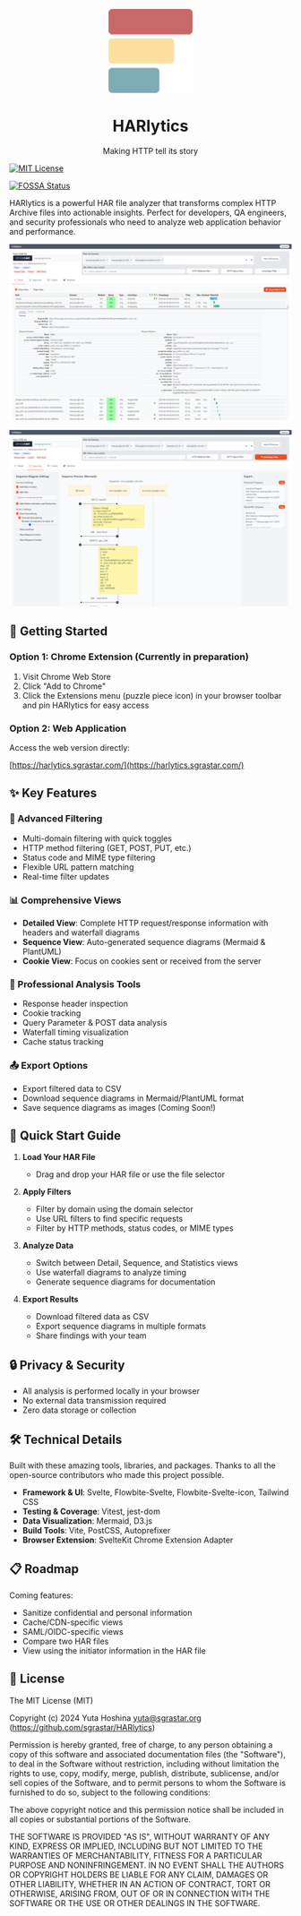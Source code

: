 <p align="center">
<img src="https://github.com/sgrastar/HARlytics/blob/images/images/icon_128.png" height="150" alt="HARlytics Icon">
</p>
<h1 align="center">
HARlytics
</h1>
<p align="center">
Making HTTP tell its story
</p>


[![MIT License](https://img.shields.io/badge/License-MIT-green.svg)](https://choosealicense.com/licenses/mit/)
<!-- [![Chrome Web Store](https://img.shields.io/chrome-web-store/v/{extension-id})](https://chrome.google.com/webstore/detail/{extension-id}) -->
[![FOSSA Status](https://app.fossa.com/api/projects/git%2Bgithub.com%2Fsgrastar%2Fhar-analyzer.svg?type=shield&issueType=license)](https://app.fossa.com/projects/git%2Bgithub.com%2Fsgrastar%2Fhar-analyzer?ref=badge_shield&issueType=license)


HARlytics is a powerful HAR file analyzer that transforms complex HTTP Archive files into actionable insights. Perfect for developers, QA engineers, and security professionals who need to analyze web application behavior and performance.

<p align="center">

![Screenshot of HARlytics](https://github.com/sgrastar/HARlytics/blob/images/images/screenshot_1_0_0_3.png)

![Screenshot of HARlytics](https://github.com/sgrastar/HARlytics/blob/images/images/screenshot_1_0_0_4.png)
</p>

## 🚀 Getting Started

### Option 1: Chrome Extension (Currently in preparation)

<!-- 1. Visit [Chrome Web Store](your-extension-url) -->
1. Visit Chrome Web Store
2. Click "Add to Chrome"
3. Click the Extensions menu (puzzle piece icon) in your browser toolbar and pin HARlytics for easy access

### Option 2: Web Application

Access the web version directly:

[https://harlytics.sgrastar.com/](https://harlytics.sgrastar.com/)

## ✨ Key Features

### 🎯 Advanced Filtering
- Multi-domain filtering with quick toggles
- HTTP method filtering (GET, POST, PUT, etc.)
- Status code and MIME type filtering
- Flexible URL pattern matching
- Real-time filter updates

### 📊 Comprehensive Views
- **Detailed View**: Complete HTTP request/response information with headers and waterfall diagrams
- **Sequence View**: Auto-generated sequence diagrams (Mermaid & PlantUML)
- **Cookie View**: Focus on cookies sent or received from the server

### 💫 Professional Analysis Tools
- Response header inspection
- Cookie tracking
- Query Parameter & POST data analysis
- Waterfall timing visualization
- Cache status tracking

### 📤 Export Options
- Export filtered data to CSV
- Download sequence diagrams in Mermaid/PlantUML format
- Save sequence diagrams as images (Coming Soon!)

## 🔎 Quick Start Guide

1. **Load Your HAR File**
   - Drag and drop your HAR file or use the file selector

2. **Apply Filters**
   - Filter by domain using the domain selector
   - Use URL filters to find specific requests
   - Filter by HTTP methods, status codes, or MIME types

3. **Analyze Data**
   - Switch between Detail, Sequence, and Statistics views
   - Use waterfall diagrams to analyze timing
   - Generate sequence diagrams for documentation

4. **Export Results**
   - Download filtered data as CSV
   - Export sequence diagrams in multiple formats
   - Share findings with your team


## 🔒 Privacy & Security

- All analysis is performed locally in your browser
- No external data transmission required
- Zero data storage or collection


## 🛠️ Technical Details

Built with these amazing tools, libraries, and packages. Thanks to all the open-source contributors who made this project possible.

 - **Framework & UI**: Svelte, Flowbite-Svelte, Flowbite-Svelte-icon, Tailwind CSS
 - **Testing & Coverage**: Vitest, jest-dom
 - **Data Visualization**: Mermaid, D3.js
 - **Build Tools**: Vite, PostCSS, Autoprefixer
 - **Browser Extension**: SvelteKit Chrome Extension Adapter

<!-- ##  Support

Need help? Please create an [Issue](https://github.com/sgrastar/HARlytics/issues) on our GitHub repository. -->

## 📋 Roadmap

Coming features:
- Sanitize confidential and personal information
- Cache/CDN-specific views
- SAML/OIDC-specific views
- Compare two HAR files
- View using the initiator information in the HAR file

## 📄 License

The MIT License (MIT)

Copyright (c) 2024 Yuta Hoshina <yuta@sgrastar.org> (https://github.com/sgrastar/HARlytics)

Permission is hereby granted, free of charge, to any person obtaining a copy
of this software and associated documentation files (the "Software"), to deal
in the Software without restriction, including without limitation the rights
to use, copy, modify, merge, publish, distribute, sublicense, and/or sell
copies of the Software, and to permit persons to whom the Software is
furnished to do so, subject to the following conditions:

The above copyright notice and this permission notice shall be included in all
copies or substantial portions of the Software.

THE SOFTWARE IS PROVIDED "AS IS", WITHOUT WARRANTY OF ANY KIND, EXPRESS OR
IMPLIED, INCLUDING BUT NOT LIMITED TO THE WARRANTIES OF MERCHANTABILITY,
FITNESS FOR A PARTICULAR PURPOSE AND NONINFRINGEMENT. IN NO EVENT SHALL THE
AUTHORS OR COPYRIGHT HOLDERS BE LIABLE FOR ANY CLAIM, DAMAGES OR OTHER
LIABILITY, WHETHER IN AN ACTION OF CONTRACT, TORT OR OTHERWISE, ARISING FROM,
OUT OF OR IN CONNECTION WITH THE SOFTWARE OR THE USE OR OTHER DEALINGS IN THE
SOFTWARE.